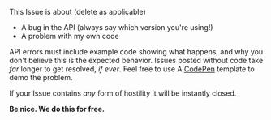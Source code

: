 This Issue is about (delete as applicable)

* A bug in the API (always say which version you're using!)
* A problem with my own code

API errors must include example code showing what happens, and why you don't believe this is the expected behavior. Issues posted without code take _far_ longer to get resolved, _if ever_. Feel free to use A [CodePen](https://codepen.io/Samid737/pen/pLVXag) template to demo the problem.

If your Issue contains _any_ form of hostility it will be instantly closed.

**Be nice. We do this for free.**
